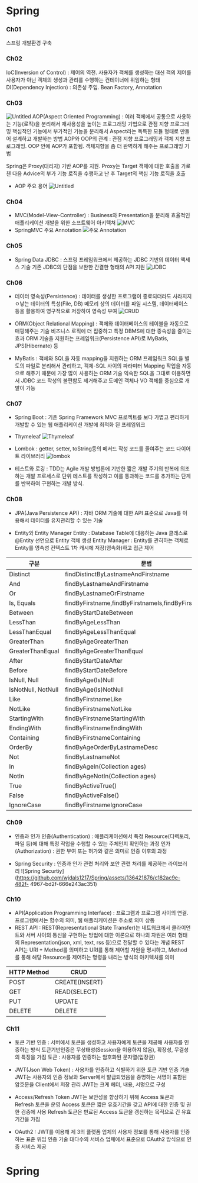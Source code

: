 # Spring

### Ch01 
스프링 개발환경 구축

### Ch02
IoC(Inversion of Control) : 제어의 역전. 사용자가 객체를 생성하는 대신 객의 제어를 사용자가 아닌 객체의 생성과 관리를 수행하는 컨테이너에 위임하는 형태
DI(Dependency Injection) : 의존성 주입. Bean Factory, Annotation

### Ch03
![Untitled](https://github.com/wjdals1217/Spring/assets/136421876/7ffc2d9f-6100-4416-9860-bf77b02e6c37)
AOP(Aspect Oriented Programming) : 여러 객체에서 공통으로 사용하는 기능(로직)을 분리해서 재사용성을 높이는 프로그래밍 기법으로 관점 지향 프로그래밍 
핵심적인 기능에서 부가적인 기능을 분리해서 Aspect라는 독특한 모듈 형태로 만들어 설계하고 개발하는 방법
AOP와 OOP의 관계 : 관점 지향 프로그래밍과 객체 지향 프로그래밍. OOP 안에 AOP가 포함됨. 객체지향을 좀 더 완벽하게 해주는 프로그래밍 기법

Spring은 Proxy(대리자) 기반 AOP를 지원. Proxy는 Target 객체에 대한 호출을 가로챈 다음 Advice의 부가 기능 로직을 수행하고 난 후 Target의 핵심 기능 로직을 호출

- AOP 주요 용어
![Untitled](https://github.com/wjdals1217/Spring/assets/136421876/9d71a15b-2542-43ab-b129-305e337fe508)

### Ch04
- MVC(Model-View-Controller)
  : Business와 Presentation을 분리해 효율적인 애플리케이션 개발을 위한 소프트웨어 아키텍쳐
![MVC](https://github.com/wjdals1217/Spring/assets/136421876/a91a89fc-aaab-4599-a19e-cf1d75b6e6c4)
- SpringMVC 주요 Annotation
  ![주요 Annotation](https://github.com/wjdals1217/Spring/assets/136421876/0cfcd91c-88f3-40f4-8d11-0e3c8d6f475a)

### Ch05
- Spring Data JDBC
   : 스프링 프레임워크에서 제공하는 JDBC 기반의 데이터 액세스 기술
  기존 JDBC의 단점을 보완한 간결한 형태의 API 지원
  ![JDBC](https://github.com/wjdals1217/Spring/assets/136421876/03859dc0-fd60-40bb-93b8-7d35735fbbc6)

### Ch06
- 데이터 영속성(Persistence)
  : 데이터를 생성한 프로그램이 종료되더라도 사라지지 ㅇ낳는 데이터의 특성(File, DB)
  메모리 상의 데이터를 파일 시스템, 데이터베이스 등을 활용하여 영구적으로 저장하여 영속성 부여
![CRUD](https://github.com/wjdals1217/Spring/assets/136421876/6af3cd08-df7a-440f-9f0f-e5539d3a114c)

- ORM(Object Relational Mapping)
  : 객체와 데이터베이스의 테이블을 자동으로 매핑해주는 기술
  비즈니스 로직에 더 집중하고 특정 DBMS에 대한 종속성을 줄이는 효과
  ORM 기술을 지원하는 프레임워크(Persistence API)로 MyBatis, JPS(Hibernate) 등

- MyBatis
  : 객체와 SQL을 자동 mapping을 지원하는 ORM 프레임워크
  SQL을 별도의 파일로 분리해서 관리하고, 객체-SQL 사이의 파라미터 Mapping 작업을 자동으로 해주기 때문에 가장 많이 사용하는 ORM 기술
익숙한 SQL을 그대로 이용하면서 JDBC 코드 작성의 불편함도 제거해주고 도메인 객체나 VO 객체를 중심으로 개발이 가능

### Ch07
- Spring Boot
  : 기존 Spring Framework MVC 프로젝트를 보다 가볍고 편리하게 개발할 수 있는 웹 애플리케이션 개발에 최적화 된 프레임워크

- Thymeleaf
  ![Thymeleaf](https://github.com/wjdals1217/Spring/assets/136421876/463eb536-0631-4ee4-8c7b-e3145400019d)

- Lombok
  : getter, setter, toString등의 메서드 작성 코드를 줄여주는 코드 다이어트 라이브러리
![lombok](https://github.com/wjdals1217/Spring/assets/136421876/913539df-b2d0-47b6-95c8-ad1fd4c59df1)

- 테스트와 로깅
  : TDD는 Agile 개발 방법론에 기반한 짧은 개발 주기의 반복에 의조하는 개발 프로세스로 단위 테스트를 작성하고 이를 통과하는 코드를 추가하는 단계를 반복하여 구현하는 개발 방식.

### Ch08
- JPA(Java Persistence API) : 자바 ORM 기술에 대한 API 표준으로 Java를 이용해서 데이터를 유지관리할 수 있는 기술

- Entity와 Entity Manager
  Entity : Database Table에 대응하는 Java 클래스로 @Entity 선언으로 Entity 객체 생성
  Entity Manager : Entity를 관히하는 객체로 Entity를 영속성 컨텍스트 1차 캐시에 저장(영속화)하고 접근 제어

|구분|문법|
|-----|------|
|Distinct|findDistinctByLastnameAndFirstname|
|And|findByLastnameAndFirstname|
|Or|findByLastnameOrFirstname|
|Is, Equals|findByFirstname,findByFirstnameIs,findByFirstnameEquals|
|Between|findByStartDateBetween|
|LessThan|findByAgeLessThan|
|LessThanEqual|findByAgeLessThanEqual|
|GreaterThan|findByAgeGreaterThan|
|GreaterThanEqual|findByAgeGreaterThanEqual|
|After|findByStartDateAfter|
|Before|findByStartDateBefore|
|IsNull, Null|findByAge(Is)Null|
|IsNotNull, NotNull|findByAge(Is)NotNull|
|Like|findByFirstnameLike|
|NotLike|findByFirstnameNotLike|
|StartingWith|findByFirstnameStartingWith|
|EndingWith|findByFirstnameEndingWith|
|Containing|findByFirstnameContaining|
|OrderBy|findByAgeOrderByLastnameDesc|
|Not|findByLastnameNot|
|In|findByAgeIn(Collection<Age> ages)|
|NotIn|findByAgeNotIn(Collection<Age> ages)|
|True|findByActiveTrue()|
|False|findByActiveFalse()|
|IgnoreCase|findByFirstnameIgnoreCase|

### Ch09
- 인증과 인가
  인증(Authentication) : 애플리케이션에서 특정 Resource(디렉토리, 파일 등)에 대해 특정 작업을 수행할 수 있는 주체인지 확인하는 과정
  인가(Authorization) : 권한 부여 또는 허가와 같은 의미로 인증 이후의 과정

- Spring Security
  : 인증과 인가 관련 처리와 보안 관련 처리를 제공하는 라이브러리
![Spring Securtiy](https://github.com/wjdals1217/Spring/assets/136421876/c182ac9e-482f-
4967-bd2f-666e243ac351)

### Ch10
- API(Application Programming Interface)
  : 프로그램과 프로그램 사이의 연결. 프로그램에서는 함수의 의미, 웹 애플리케이션은 주소로 의미 상통
- REST API
  : REST(Representational State Transfer)는 네트워크에서 클라이언트와 서버 사이의 통신을 구현하는 방법에 대한 이론으로 하나의 자원은 여러 형태의 Representation(json, xml, text, rss 등)으로 전달할 수 있다는 개념
  REST API는 URI + Method를 의미하고 URI를 통해 제어할 자원을 명시하고, Method를 통해 해당 Resource를 제어하는 명령을 내리는 방식의 아키텍처를 의미


|HTTP Method|CRUD|
|-----|-----|
|POST|CREATE(INSERT)|
|GET|READ(SELECT)|
|PUT|UPDATE|
|DELETE|DELETE|

### Ch11
- 토큰 기반 인증
  : 서버에서 토큰을 생성하고 사용자에게 토큰을 제공해 사용자를 인증하는 방식
  토큰기반인증은 무상태성(Session을 이용하지 않음), 확장성, 무결성의 특징을 가짐
토큰 : 사용자를 인증하는 암호화된 문자열(입장권)

- JWT(Json Web Token)
  : 사용자를 인증하고 식별하기 위한 토큰 기반 인증 기술
JWT는 사용자의 인증 정보와 Server에서 발급되었음을 증명하는 서명이 포함된 암호문을 Client에서 저장 관리
JWT는 크게 헤더, 내용, 서명으로 구성

- Access/Refresh Token
  JWT는 보안성을 향상하기 위해 Access 토큰과 Refresh 토큰을 운영
  Access 토큰은 짧은 유효기간을 갖고 API에 대한 인증 및 권한 검증에 사용
  Refresh 토큰은 만료된 Access 토큰을 갱신하는 목적으로 긴 유효기간을 가짐

- OAuth2
  : JWT를 이용해 제 3의 플랫폼 업체의 사용자 정보를 통해 사용자를 인증하는 표준 위임 인증 기술
  대다수의 서비스 업체에서 표준으로 OAuth2 방식으로 인증 서비스 제공
  
# Spring
